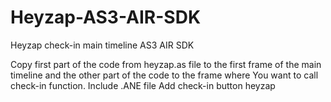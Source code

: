 Heyzap-AS3-AIR-SDK
==================

Heyzap check-in main timeline AS3 AIR SDK

Copy first part of the code from heyzap.as file to the first frame of the main timeline and the other part of the code to the frame where You want to call check-in function.
Include .ANE file
Add check-in button heyzap
